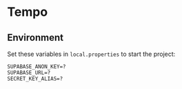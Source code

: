 # Tempo

## Environment

Set these variables in `local.properties` to start the project:
```
SUPABASE_ANON_KEY=?
SUPABASE_URL=?
SECRET_KEY_ALIAS=?
```
